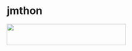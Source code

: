 # jmthon

<p align="left"><a href="https://heroku.com/deploy?template=https://github.com/raymond2132/mus"> <img src="https://img.shields.io/badge/Deploy%20To%20Heroku-purple?style=for-the-badge&logo=heroku" width="320" height="58.45"/></a></p>
